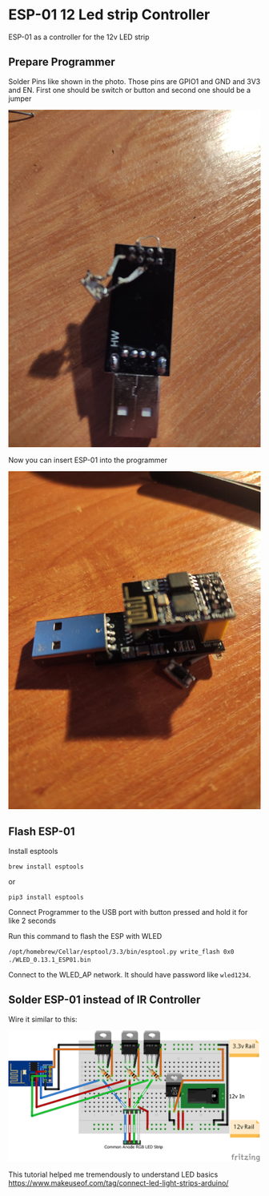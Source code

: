 # ESP-01 12 Led strip Controller 

ESP-01 as a controller for the 12v LED strip  

## Prepare Programmer 

Solder Pins like shown in the photo. Those pins are GPIO1 and GND and 3V3 and EN. First one should be switch or button and second one should be a jumper 

![](./preview/programmer_jumpers.jpg)

Now you can insert ESP-01 into the programmer 

![](./preview/programmer.jpg)

## Flash ESP-01 

Install esptools 
```
brew install esptools
```
or 
```
pip3 install esptools
```
Connect Programmer to the USB port with button pressed  and hold it for like 2 seconds

Run this command to flash the ESP with WLED 
```
/opt/homebrew/Cellar/esptool/3.3/bin/esptool.py write_flash 0x0 ./WLED_0.13.1_ESP01.bin
```
Connect to the WLED_AP network. It should have password like `wled1234`.

## Solder ESP-01 instead of IR Controller 

Wire it similar to this:

![](./preview/wiring.png)


This tutorial helped me tremendously to understand LED basics
https://www.makeuseof.com/tag/connect-led-light-strips-arduino/